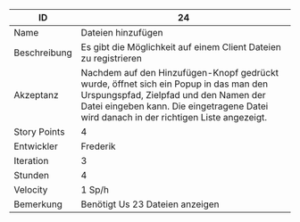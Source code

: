 | ID         |24|
|------------|-|
|Name        |Dateien hinzufügen|
|Beschreibung|Es gibt die Möglichkeit auf einem Client Dateien zu registrieren| 
|Akzeptanz   |Nachdem auf den Hinzufügen-Knopf gedrückt wurde, öffnet sich ein Popup in das man den Urspungspfad, Zielpfad und den Namen der Datei eingeben kann. Die eingetragene Datei wird danach in der richtigen Liste angezeigt.|
|Story Points|4|
|Entwickler  |Frederik|
|Iteration   |3|
|Stunden     |4|
|Velocity    |1 Sp/h|
|Bemerkung   |Benötigt Us 23 Dateien anzeigen|
